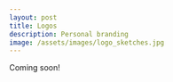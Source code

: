 ```yaml
---
layout: post
title: Logos
description: Personal branding
image: /assets/images/logo_sketches.jpg
---
```


Coming soon!